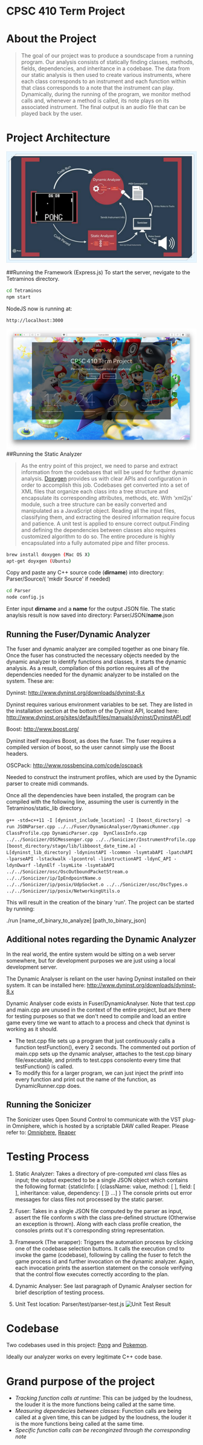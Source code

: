 CPSC 410 Term Project
=======
About the Project
===============
>The goal of our project was to produce a soundscape from a running program. Our analysis consists of statically finding classes, methods, fields, dependencies, and inheritance in a codebase. The data from our static analysis is then used to create various instruments, where each class corresponds to an instrument and each function within that class corresponds to a note that the instrument can play. Dynamically, during the running of the program, we monitor method calls and, whenever a method is called, its note plays on its associated instrument. The final output is an audio file that can be played back by the user.

Project Architecture
================
![Architecutre](Tetraminos/public/images/arch.jpg)

##Running the Framework (Express.js)
To start the server, nevigate to the Tetraminos directory.
```bash
cd Tetraminos
npm start
```
NodeJS now is running at:
```
http://localhost:3000
```
![ExpressJS](Tetraminos/public/images/entry.png)
##Running the Static Analyzer
>As the entry point of this project, we need to parse and extract information from the codebases that will be used for further dynamic analysis. [Doxygen](http://www.stack.nl/~dimitri/doxygen/) provides us with clear APIs and configuration in order to accomplish this job. Codebases get converted into a set of XML files that organize each class into a tree structure and encapsulate its corresponding attributes, methods, etc. With ‘xml2js’ module, such a tree structure can be easily converted and manipulated as a JavaScript object. Reading all the input files, classifying them, and extracting the desired information require focus and patience. A unit test is applied to ensure correct output.Finding and defining the dependencies between classes also requires customized algorithm to do so. The entire procedure is highly encapsulated into a fully automated pipe and filter process.


```bash
brew install doxygen (Mac OS X)
apt-get doyxgen (Ubuntu)
```
Copy and paste any C++ source code (__dirname__) into directory: Parser/Source/( 'mkdir Source' if needed)
```bash
cd Parser
node config.js
```
Enter input __dirname__ and a __name__ for the output JSON file.
The static anaylsis result is now saved into directory: Parser/JSON/__name__.json

## Running the Fuser/Dynamic Analyzer

The fuser and dynamic analyzer are compiled together as one binary file. Once the fuser has constructed the necessary objects needed by the dynamic analyzer to identify functions and classes, it starts the dynamic analysis. As a result, compilation of this portion requires all of the dependencies needed for the dynamic analyzer to be installed on the system. These are:

Dyninst: http://www.dyninst.org/downloads/dyninst-8.x

Dyninst requires various environment variables to be set. They are listed in the installation section at the bottom of the Dyninst API, located here: http://www.dyninst.org/sites/default/files/manuals/dyninst/DyninstAPI.pdf

Boost: http://www.boost.org/

Dyninst itself requires Boost, as does the fuser. The fuser requires a compiled version of boost, so the user cannot simply use the Boost headers.

OSCPack: http://www.rossbencina.com/code/oscpack

Needed to construct the instrument profiles, which are used by the Dynamic parser to create midi commands.

Once all the dependencies have been installed, the program can be compiled with the following line, assuming the user is currently in the Tetraminos/static_lib directory.

```g++ -std=c++11 -I [dyninst_include_location] -I [boost_directory] -o run JSONParser.cpp ../../Fuser/DynamicAnalyser/DynamicRunner.cpp ClassProfile.cpp DynamicParser.cpp  DynClassInfo.cpp ../../Sonicizer/OSCMessenger.cpp ../../Sonicizer/InstrumentProfile.cpp [boost_directory/stage/lib/libboost_date_time.a] -L[dyninst_lib_directory] -ldyninstAPI -lcommon -lsymtabAPI -lpatchAPI -lparseAPI -lstackwalk -lpcontrol -linstructionAPI -ldynC_API -ldynDwarf -ldynElf -lsymLite -lsymtabAPI ../../Sonicizer/osc/OscOutboundPacketStream.o ../../Sonicizer/ip/IpEndpointName.o ../../Sonicizer/ip/posix/UdpSocket.o ../../Sonicizer/osc/OscTypes.o ../../Sonicizer/ip/posix/NetworkingUtils.o```

This will result in the creation of the binary 'run'. The project can be started by running:

./run [name_of_binary_to_analyze] [path_to_binary_json]


## Additional notes regarding the Dynamic Analyzer

In the real world, the entire system would be sitting on a web server somewhere, but for development purposes we are just using a local development server.

The Dynamic Analyser is reliant on the user having Dyninst installed on their system. It can be installed here: http://www.dyninst.org/downloads/dyninst-8.x

Dynamic Analyser code exists in Fuser/DynamicAnalyser. Note that test.cpp and main.cpp are unused in the context of the entire project, but are there for testing purposes so that we don't need to compile and load an entire game every time we want to attach to a process and check that dyninst is working as it should.
  - The test.cpp file sets up a program that just continuously calls a function testFunction(), every 2 seconds. The commented out portion of main.cpp sets up the dynamic analyser, attaches to the test.cpp binary file/executable, and printfs to test.cpps consolento every time that testFunction() is called. 
  - To modify this for a larger program, we can just inject the printf into every function and print out the name of the function, as DynamicRunner.cpp does.
  

## Running the Sonicizer
The Sonicizer uses Open Sound Control to communicate with the VST plug-in Omniphere, which is hosted by a scriptable DAW called Reaper. Please refer to: [Omniphere](www.youtube.com/watch?v=R-dqcGGgDXk), [Reaper](http://www.reaper.fm/)

Testing Process
================

1. Static Analyzer: Takes a directory of pre-computed xml class files as input; the output expected to be a single JSON object which contains the following format: {staticInfo: [ {className: value, method: [ ], field: [ ], inheritance: value, dependency: [ ]} ...] }
The console prints out error messages for class files not processed by the static parser.

2. Fuser: Takes in a single JSON file computed by the parser as input, assert the file conform s with the class pre-defined structure (Otherwise an exception is thrown). Along with each class profile creation, the consoles prints out it's corresponding string representation.

3. Framework (The wrapper): Triggers the automation process by clicking one of the 
codebase selection buttons. It calls the execution cmd to invoke the game (codebase), following by calling the fuser to fetch the game process id and further invocation on the dynamic analyzer. Again, each invocation prints the assertion statement on the console verifying that the control flow executes correctly according to the plan.

4. Dynamic Analyser: See last paragraph of Dynamic Analyser section for brief description of testing process.

5. Unit Test location: Parser/test/parser-test.js
![Unit Test Result](Parser/test/unit-test.png)

Codebase
================
Two codebases used in this project: [Pong](https://github.com/chaficnajjar/pong) and [Pokemon](https://github.com/Buntoids/Buntoids).

Ideally our analyzer works on every legitimate C++ code base.

Grand purpose of the project
=======
- _Tracking function calls at runtime_: This can be judged by the loudness, the louder it is the more functions being called at the same time.
- _Measuring dependecies between classes_: Function calls are being called at a given time, this can be judged by the loudness, the louder it is the more functions being called at the same time.
- _Specific function calls can be reconginzed through the corresponding note_

